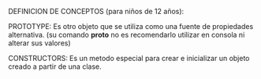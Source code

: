 DEFINICION DE CONCEPTOS (para niños de 12 años):

PROTOTYPE: Es otro objeto que se utiliza como una fuente de propiedades alternativa. (su comando __proto__ no es 
			recomendarlo utilizar en consola ni alterar sus valores)

CONSTRUCTORS: Es un metodo especial para crear e inicializar un objeto creado a partir de una clase.
